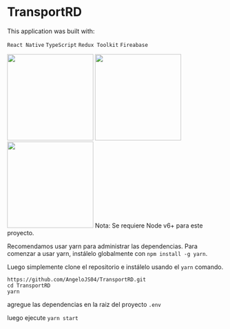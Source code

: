 # TransportRD

This application was built with:

`React Native`
`TypeScript`
`Redux Toolkit`
`Fireabase`

<img src="https://user-images.githubusercontent.com/52179030/198333192-fdbbc88a-5e7d-4908-b784-412b18801ddd.png" width="200" height="200">
<img src="https://user-images.githubusercontent.com/52179030/198335050-382bc098-beac-4f9b-830c-ae14eb17f191.png" width="200">
<img src="https://user-images.githubusercontent.com/52179030/198335141-03252920-3568-475f-ab51-a1eee93aef42.png" width="200">
Nota: Se requiere Node v6+ para este proyecto.

Recomendamos usar yarn para administrar las dependencias. Para comenzar a usar yarn, instálelo globalmente con `npm install -g yarn`.

Luego simplemente clone el repositorio e instálelo usando el `yarn` comando.

```
https://github.com/AngeloJS04/TransportRD.git
cd TransportRD
yarn
```
agregue las dependencias en la raiz del proyecto `.env`

luego ejecute `yarn start`
